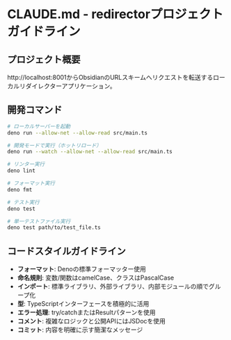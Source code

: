 # CLAUDE.md - redirectorプロジェクトガイドライン

## プロジェクト概要

http://localhost:8001からObsidianのURLスキームへリクエストを転送するローカルリダイレクターアプリケーション。

## 開発コマンド

```bash
# ローカルサーバーを起動
deno run --allow-net --allow-read src/main.ts

# 開発モードで実行（ホットリロード）
deno run --watch --allow-net --allow-read src/main.ts

# リンター実行
deno lint

# フォーマット実行
deno fmt

# テスト実行
deno test

# 単一テストファイル実行
deno test path/to/test_file.ts
```

## コードスタイルガイドライン

- **フォーマット**: Denoの標準フォーマッター使用
- **命名規則**: 変数/関数はcamelCase、クラスはPascalCase
- **インポート**: 標準ライブラリ、外部ライブラリ、内部モジュールの順でグループ化
- **型**: TypeScriptインターフェースを積極的に活用
- **エラー処理**: try/catchまたはResultパターンを使用
- **コメント**: 複雑なロジックと公開APIにはJSDocを使用
- **コミット**: 内容を明確に示す簡潔なメッセージ
